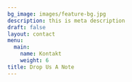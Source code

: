 ```yaml
---
bg_image: images/feature-bg.jpg
description: this is meta description
draft: false
layout: contact
menu:
  main:
    name: Kontakt
    weight: 6
title: Drop Us A Note
---
```


